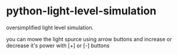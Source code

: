 # python-light-level-simulation
oversimplified light level simulation. 

you can mowe the light spurce using arrow buttons and increase or decrease it's power with [+] or [-] buttons
